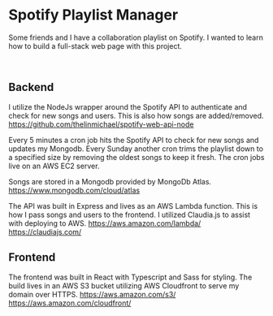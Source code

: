 # Spotify Playlist Manager

Some friends and I have a collaboration playlist on Spotify. I wanted to learn how to build a full-stack web page with this project. 

<br/>

## Backend

I utilize the NodeJs wrapper around the Spotify API to authenticate and check for new songs and users. This is also how songs are added/removed.
https://github.com/thelinmichael/spotify-web-api-node

Every 5 minutes a cron job hits the Spotify API to check for new songs and updates my Mongodb. Every Sunday another cron trims the playlist down to a specified size by removing the oldest songs to keep it fresh. The cron jobs live on an AWS EC2 server.

Songs are stored in a Mongodb provided by MongoDb Atlas.
https://www.mongodb.com/cloud/atlas

The API was built in Express and lives as an AWS Lambda function. This is how I pass songs and users to the frontend. I utilized Claudia.js to assist with deploying to AWS.
https://aws.amazon.com/lambda/
https://claudiajs.com/

## Frontend

The frontend was built in React with Typescript and Sass for styling. The build lives in an AWS S3 bucket utilizing AWS Cloudfront to serve my domain over HTTPS.
https://aws.amazon.com/s3/
https://aws.amazon.com/cloudfront/
